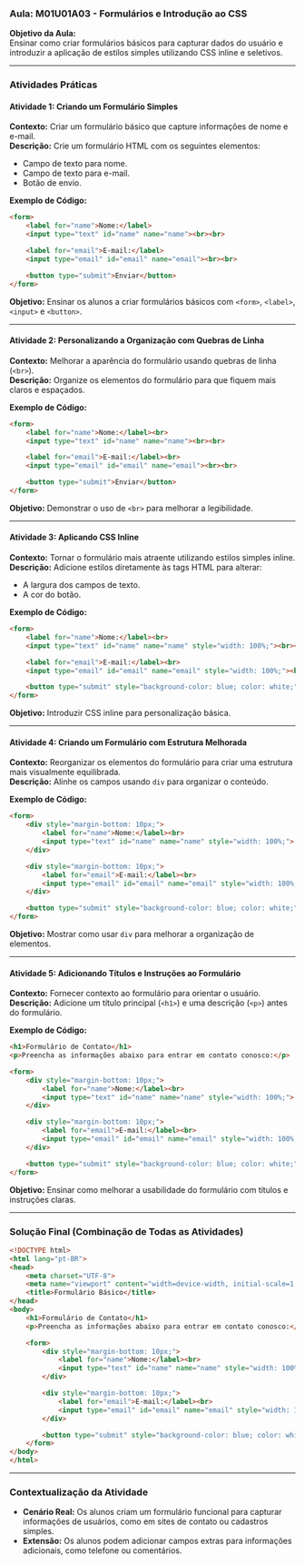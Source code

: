 ### **Aula: M01U01A03 - Formulários e Introdução ao CSS**

**Objetivo da Aula:**  
Ensinar como criar formulários básicos para capturar dados do usuário e introduzir a aplicação de estilos simples utilizando CSS inline e seletivos.

---

### **Atividades Práticas**

#### **Atividade 1: Criando um Formulário Simples**
**Contexto:** Criar um formulário básico que capture informações de nome e e-mail.  
**Descrição:** Crie um formulário HTML com os seguintes elementos:
- Campo de texto para nome.
- Campo de texto para e-mail.
- Botão de envio.

**Exemplo de Código:**
```html
<form>
    <label for="name">Nome:</label>
    <input type="text" id="name" name="name"><br><br>

    <label for="email">E-mail:</label>
    <input type="email" id="email" name="email"><br><br>

    <button type="submit">Enviar</button>
</form>
```

**Objetivo:** Ensinar os alunos a criar formulários básicos com `<form>`, `<label>`, `<input>` e `<button>`.

---

#### **Atividade 2: Personalizando a Organização com Quebras de Linha**
**Contexto:** Melhorar a aparência do formulário usando quebras de linha (`<br>`).  
**Descrição:** Organize os elementos do formulário para que fiquem mais claros e espaçados.

**Exemplo de Código:**
```html
<form>
    <label for="name">Nome:</label><br>
    <input type="text" id="name" name="name"><br><br>

    <label for="email">E-mail:</label><br>
    <input type="email" id="email" name="email"><br><br>

    <button type="submit">Enviar</button>
</form>
```

**Objetivo:** Demonstrar o uso de `<br>` para melhorar a legibilidade.

---

#### **Atividade 3: Aplicando CSS Inline**
**Contexto:** Tornar o formulário mais atraente utilizando estilos simples inline.  
**Descrição:** Adicione estilos diretamente às tags HTML para alterar:
- A largura dos campos de texto.
- A cor do botão.

**Exemplo de Código:**
```html
<form>
    <label for="name">Nome:</label><br>
    <input type="text" id="name" name="name" style="width: 100%;"><br><br>

    <label for="email">E-mail:</label><br>
    <input type="email" id="email" name="email" style="width: 100%;"><br><br>

    <button type="submit" style="background-color: blue; color: white;">Enviar</button>
</form>
```

**Objetivo:** Introduzir CSS inline para personalização básica.

---

#### **Atividade 4: Criando um Formulário com Estrutura Melhorada**
**Contexto:** Reorganizar os elementos do formulário para criar uma estrutura mais visualmente equilibrada.  
**Descrição:** Alinhe os campos usando `div` para organizar o conteúdo.

**Exemplo de Código:**
```html
<form>
    <div style="margin-bottom: 10px;">
        <label for="name">Nome:</label><br>
        <input type="text" id="name" name="name" style="width: 100%;">
    </div>

    <div style="margin-bottom: 10px;">
        <label for="email">E-mail:</label><br>
        <input type="email" id="email" name="email" style="width: 100%;">
    </div>

    <button type="submit" style="background-color: blue; color: white;">Enviar</button>
</form>
```

**Objetivo:** Mostrar como usar `div` para melhorar a organização de elementos.

---

#### **Atividade 5: Adicionando Títulos e Instruções ao Formulário**
**Contexto:** Fornecer contexto ao formulário para orientar o usuário.  
**Descrição:** Adicione um título principal (`<h1>`) e uma descrição (`<p>`) antes do formulário.

**Exemplo de Código:**
```html
<h1>Formulário de Contato</h1>
<p>Preencha as informações abaixo para entrar em contato conosco:</p>

<form>
    <div style="margin-bottom: 10px;">
        <label for="name">Nome:</label><br>
        <input type="text" id="name" name="name" style="width: 100%;">
    </div>

    <div style="margin-bottom: 10px;">
        <label for="email">E-mail:</label><br>
        <input type="email" id="email" name="email" style="width: 100%;">
    </div>

    <button type="submit" style="background-color: blue; color: white;">Enviar</button>
</form>
```

**Objetivo:** Ensinar como melhorar a usabilidade do formulário com títulos e instruções claras.

---

### **Solução Final (Combinação de Todas as Atividades)**

```html
<!DOCTYPE html>
<html lang="pt-BR">
<head>
    <meta charset="UTF-8">
    <meta name="viewport" content="width=device-width, initial-scale=1.0">
    <title>Formulário Básico</title>
</head>
<body>
    <h1>Formulário de Contato</h1>
    <p>Preencha as informações abaixo para entrar em contato conosco:</p>

    <form>
        <div style="margin-bottom: 10px;">
            <label for="name">Nome:</label><br>
            <input type="text" id="name" name="name" style="width: 100%;">
        </div>

        <div style="margin-bottom: 10px;">
            <label for="email">E-mail:</label><br>
            <input type="email" id="email" name="email" style="width: 100%;">
        </div>

        <button type="submit" style="background-color: blue; color: white;">Enviar</button>
    </form>
</body>
</html>
```

---

### **Contextualização da Atividade**
- **Cenário Real:** Os alunos criam um formulário funcional para capturar informações de usuários, como em sites de contato ou cadastros simples.
- **Extensão:** Os alunos podem adicionar campos extras para informações adicionais, como telefone ou comentários.
